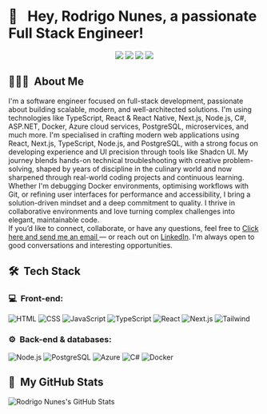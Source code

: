 <h1>👋 &nbsp; Hey, Rodrigo Nunes, a passionate Full Stack Engineer!</h1>
<p align="center">
<a href="https://www.linkedin.com/in/rodrigo-fraga-nunes-82418675/"><img src="https://img.shields.io/badge/-My%20LinkedIn-0077B5?style=flat-square&logo=linkedin&logoColor=white"/></a>
<a href="https://x.com/RodrigoDeFraga1/"><img src="https://img.shields.io/badge/-My%20X%20Profile-000000?style=flat-square&logo=X&logoColor=white"/></a>
<a href="https://d-dev-folio.vercel.app"><img src="https://img.shields.io/badge/My%20portfolio%20website-8A2BE2"/></a>
<a href="https://mail.google.com/mail/?view=cm&fs=1&to=rdefraganunes@gmail.com"><img src="https://img.shields.io/badge/-Send%20Me%20a%20Message-D14836?style=flat-square&logo=Gmail&logoColor=white"/></a>

</p>

<h2> 👨🏻‍💻 &nbsp;About Me </h2>

I'm a software engineer focused on full-stack development, passionate about building scalable, modern, and well-architected solutions. I'm using technologies like TypeScript, React & React Native, Next.js, Node.js, C#, ASP.NET, Docker, Azure cloud services, PostgreSQL, microservices, and much more.
I'm specialised in crafting modern web applications using React, Next.js, TypeScript, Node.js, and PostgreSQL, with a strong focus on developing experience and UI precision through tools like Shadcn UI. My journey blends hands-on technical troubleshooting with creative problem-solving, shaped by years of discipline in the culinary world and now sharpened through real-world coding projects and continuous learning.
Whether I'm debugging Docker environments, optimising workflows with Git, or refining user interfaces for performance and accessibility, I bring a solution-driven mindset and a deep commitment to quality. I thrive in collaborative environments and love turning complex challenges into elegant, maintainable code.  
If you’d like to connect, collaborate, or have any questions, feel free to <a href="https://mail.google.com/mail/?view=cm&fs=1&to=rdefraganunes@gmail.com" target="_blank"> Click here and send me an email
</a>— or reach out on <a href="https://www.linkedin.com/in/rodrigo-fraga-nunes-82418675/">LinkedIn</a>. I'm always open to good conversations and interesting opportunities.

<h2> 🛠 &nbsp;Tech Stack</h2>
<h3>💻 &nbsp;Front-end:</h3>

![HTML](https://img.shields.io/badge/-HTML-333333?style=flat&logo=HTML5)
![CSS](https://img.shields.io/badge/-CSS-333333?style=flat&logo=CSS3&logoColor=1572B6)
![JavaScript](https://img.shields.io/badge/-JavaScript-333333?style=flat&logo=javascript)
![TypeScript](https://img.shields.io/badge/-TypeScript-333333?style=flat&logo=typescript&logoColor=2D79C7)
![React](https://img.shields.io/badge/-React-333333?style=flat&logo=react)
![Next.js](https://img.shields.io/badge/-Next.js-333333?style=flat&logo=next.js)
![Tailwind](https://img.shields.io/badge/-Tailwind-333333?style=flat&logo=tailwind-css)

<h3>⚙️ &nbsp;Back-end & databases:</h3>

![Node.js](https://img.shields.io/badge/-Node.js-333333?style=flat&logo=node.js)
![PostgreSQL](https://img.shields.io/badge/-PostgreSQL-333333?style=flat&logo=postgresql)
![Azure](https://img.shields.io/badge/-Azure-0078D4?style=flat&logo=microsoft-azure&logoColor=white)
![C#](https://img.shields.io/badge/-C%23-239120?style=flat&logo=c-sharp&logoColor=white)
![Docker](https://img.shields.io/badge/-Docker-333333?style=flat&logo=docker)


<h2>🚀 &nbsp;My GitHub Stats</h2>

![Rodrigo Nunes's GitHub Stats](https://github-readme-stats.vercel.app/api?username=RodrigoNunes2004&show_icons=true&theme=dracula)
